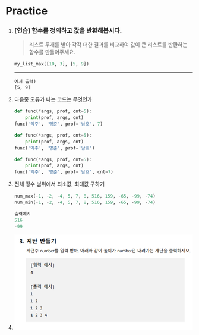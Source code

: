 # Practice

1. ### [연습] 함수를 정의하고 값을 반환해봅시다.

   > 리스트 두개를 받아 각각 더한 결과를 비교하여 값이 큰 리스트를 반환하는 함수를 만들어주세요.

   ```python
   my_list_max([10, 3], [5, 9])
   ```

   ---

   ```
   예시 출력)
   [5, 9]
   ```

2. 다음중 오류가 나는 코드는 무엇인가

   ```python
   def func(*args, prof, cnt=5):
       print(prof, args, cnt)
   func('익주', '명준', prof='남호', 7)
   ```

   ```python
   def func(*args, prof, cnt=5):
       print(prof, args, cnt)
   func('익주', '명준', prof='남호')
   ```

   ```python
   def func(*args, prof, cnt=5):
       print(prof, args, cnt)
   func('익주', '명준', prof='남호', cnt=7)
   ```

3. 전체 정수 범위에서 최소값, 최대값 구하기

   ```python
   num_max(-1, -2, -4, 5, 7, 8, 516, 159, -65, -99, -74)
   num_min(-1, -2, -4, 5, 7, 8, 516, 159, -65, -99, -74)
   ```

   ```python
   출력예시
   516
   -99
   ```

4. ![image-20210124134615125](06_practice.assets/image-20210124134615125.png)

